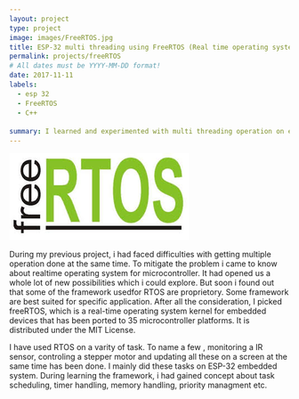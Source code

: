 ```yaml
---
layout: project
type: project
image: images/FreeRTOS.jpg
title: ESP-32 multi threading using FreeRTOS (Real time operating system)
permalink: projects/freeRTOS
# All dates must be YYYY-MM-DD format!
date: 2017-11-11
labels:
  - esp 32
  - FreeRTOS
  - C++

summary: I learned and experimented with multi threading operation on esp-32 platform. 
---
```


<div class="ui images">
  <img class="ui image" src="../images/FreeRTOS.jpg">
</div>

During my previous project, i had faced difficulties with getting multiple operation done at the same time. To mitigate the problem i came to know about realtime operating system 
for microcontroller. It had opened us a whole lot of new possibilities which i could explore. But soon i found out that some of the framework usedfor RTOS are proprietory. Some 
framework are best suited for specific application. After all the consideration, I picked freeRTOS, which is a real-time operating system kernel for embedded devices that has 
been ported to 35 microcontroller platforms. It is distributed under the MIT License.

I have used RTOS on a varity of task. To name a few , monitoring a IR sensor, controling a stepper motor and updating all these on a screen at the same time has been done. I
mainly did these tasks on ESP-32 embedded system. During learning the framework, i had gained concept about task scheduling, timer handling, memory handling, priority managment
etc.
